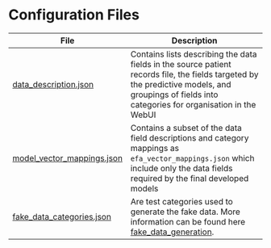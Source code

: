 # Configuration Files

| File | Description |
| ---- | ----------- |
| [data_description.json](data_description.json) | Contains lists describing the data fields in the source patient records file, the fields targeted by the predictive models, and groupings of fields into categories for organisation in the WebUI |  
| [model_vector_mappings.json](model_vector_mappings.json) | Contains a subset of the data field descriptions and category mappings as `efa_vector_mappings.json` which include only the data fields required by the final developed models |
| [fake_data_categories.json](fake_data_categories.json) | Are test categories used to generate the fake data. More information can be found here [fake_data_generation](../fake_data_generation/README.md#Overview-and-Purpose).

